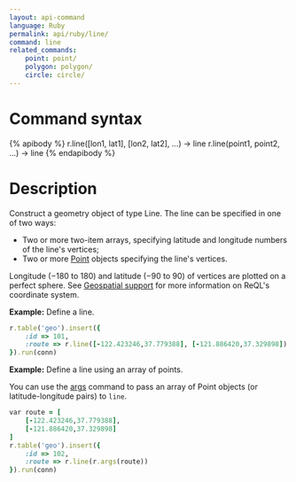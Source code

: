 ```yaml
---
layout: api-command
language: Ruby
permalink: api/ruby/line/
command: line
related_commands:
    point: point/
    polygon: polygon/
    circle: circle/
---
```

# Command syntax #

{% apibody %}
r.line([lon1, lat1], [lon2, lat2], ...) &rarr; line
r.line(point1, point2, ...) &rarr; line
{% endapibody %}

# Description #

Construct a geometry object of type Line. The line can be specified in one of two ways:

* Two or more two-item arrays, specifying latitude and longitude numbers of the line's vertices;
* Two or more [Point](/api/ruby/point) objects specifying the line's vertices.

Longitude (&minus;180 to 180) and latitude (&minus;90 to 90) of vertices are plotted on a perfect sphere. See [Geospatial support](/docs/geo-support/) for more information on ReQL's coordinate system.

__Example:__ Define a line.

```rb
r.table('geo').insert({
    :id => 101,
    :route => r.line([-122.423246,37.779388], [-121.886420,37.329898])
}).run(conn)
```

__Example:__ Define a line using an array of points.

You can use the [args](/api/ruby/args) command to pass an array of Point objects (or latitude-longitude pairs) to `line`.

```rb
var route = [
    [-122.423246,37.779388],
    [-121.886420,37.329898]
]
r.table('geo').insert({
    :id => 102,
    :route => r.line(r.args(route))
}).run(conn)
```
